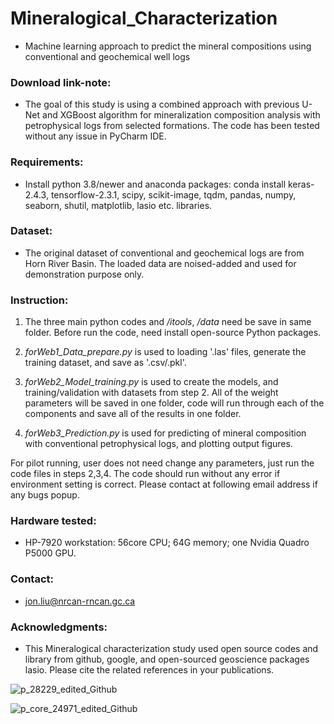 # Mineralogical_Characterization


* Machine learning approach to predict the mineral compositions using conventional and geochemical well logs


### Download link-note:

* The goal of this study is using a combined approach with previous U-Net and XGBoost algorithm for mineralization composition analysis with petrophysical logs from selected formations. The code has been tested without any issue in PyCharm IDE. 


### Requirements: 

* Install python 3.8/newer and anaconda packages: conda install keras-2.4.3, tensorflow-2.3.1, scipy, scikit-image, tqdm, pandas, numpy, seaborn, shutil, matplotlib, lasio etc. libraries.


### Dataset: 

* The original dataset of conventional and geochemical logs are from Horn River Basin. The loaded data are noised-added and used for demonstration purpose only. 


### Instruction: 
     
   1. The three main python codes and _/itools_, _/data_ need be save in same folder. Before run the code, need install open-source Python packages.

   2. _forWeb1_Data_prepare.py_ is used to loading '.las' files, generate the training dataset, and save as '.csv/.pkl'.

   3. _forWeb2_Model_training.py_ is used to create the models, and training/validation with datasets from step 2. All of the weight parameters will be saved in one folder, code will run through each of the components and save all of the results in one folder.

   4. _forWeb3_Prediction.py_ is used for predicting of mineral composition with conventional petrophysical logs, and plotting output figures.
  
   For pilot running, user does not need change any parameters, just run the code files in steps 2,3,4. The code should run without any error if environment setting is correct. Please contact at following email address if any bugs popup.


### Hardware tested: 

* HP-7920 workstation: 56core CPU; 64G memory; one Nvidia Quadro P5000 GPU.


### Contact: 

* jon.liu@nrcan-rncan.gc.ca


### Acknowledgments:

* This Mineralogical characterization study used open source codes and library from github, google, and open-sourced geoscience packages lasio. Please cite the related references in your publications.

![p_28229_edited_Github](https://github.com/Jon-GSC/Mineralogical_Characterization/assets/39324742/f272a373-054f-46a7-84d2-9a2c0fedc1f3)

![p_core_24971_edited_Github](https://github.com/Jon-GSC/Mineralogical_Characterization/assets/39324742/fda6d582-2002-4897-84aa-a474f1cb553e)

